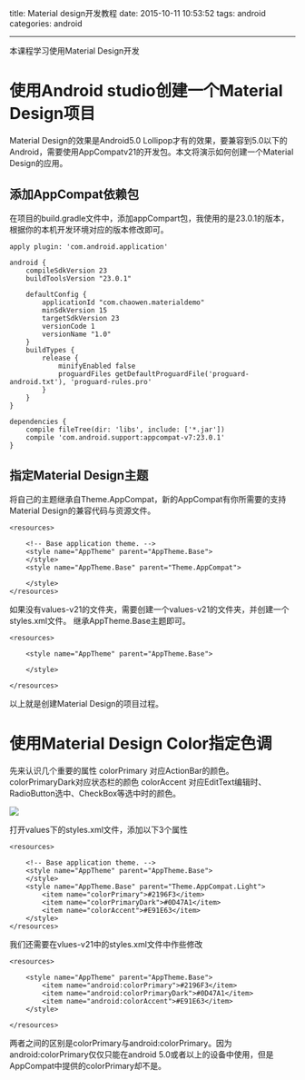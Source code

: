 title: Material design开发教程
date: 2015-10-11 10:53:52
tags: android
categories: android

---
本课程学习使用Material Design开发

# 使用Android studio创建一个Material Design项目 #
Material Design的效果是Android5.0 Lollipop才有的效果，要兼容到5.0以下的Android，需要使用AppCompatv21的开发包。本文将演示如何创建一个Material Design的应用。

## 添加AppCompat依赖包 ##
在项目的build.gradle文件中，添加appCompart包，我使用的是23.0.1的版本，根据你的本机开发环境对应的版本修改即可。
```
apply plugin: 'com.android.application'

android {
    compileSdkVersion 23
    buildToolsVersion "23.0.1"

    defaultConfig {
        applicationId "com.chaowen.materialdemo"
        minSdkVersion 15
        targetSdkVersion 23
        versionCode 1
        versionName "1.0"
    }
    buildTypes {
        release {
            minifyEnabled false
            proguardFiles getDefaultProguardFile('proguard-android.txt'), 'proguard-rules.pro'
        }
    }
}

dependencies {
    compile fileTree(dir: 'libs', include: ['*.jar'])
    compile 'com.android.support:appcompat-v7:23.0.1'
}
```

## 指定Material Design主题 ##
将自己的主题继承自Theme.AppCompat，新的AppCompat有你所需要的支持Material Design的兼容代码与资源文件。
```
<resources>

    <!-- Base application theme. -->
    <style name="AppTheme" parent="AppTheme.Base">
    </style>
    <style name="AppTheme.Base" parent="Theme.AppCompat">
     
    </style>
</resources>
```

如果没有values-v21的文件夹，需要创建一个values-v21的文件夹，并创建一个styles.xml文件。
继承AppTheme.Base主题即可。
```
<resources>

    <style name="AppTheme" parent="AppTheme.Base">
      
    </style>

</resources>
```
以上就是创建Material Design的项目过程。

# 使用Material Design Color指定色调 #
先来认识几个重要的属性
colorPrimary 对应ActionBar的颜色。
colorPrimaryDark对应状态栏的颜色
colorAccent 对应EditText编辑时、RadioButton选中、CheckBox等选中时的颜色。

![](http://images.cnitblog.com/blog/651487/201411/071629282842265.png)

打开values下的styles.xml文件，添加以下3个属性
```
<resources>

    <!-- Base application theme. -->
    <style name="AppTheme" parent="AppTheme.Base">
    </style>
    <style name="AppTheme.Base" parent="Theme.AppCompat.Light">
        <item name="colorPrimary">#2196F3</item>
        <item name="colorPrimaryDark">#0D47A1</item>
        <item name="colorAccent">#E91E63</item>
    </style>
</resources>
```

我们还需要在vlues-v21中的styles.xml文件中作些修改
```
<resources>

    <style name="AppTheme" parent="AppTheme.Base">
        <item name="android:colorPrimary">#2196F3</item>
        <item name="android:colorPrimaryDark">#0D47A1</item>
        <item name="android:colorAccent">#E91E63</item>
    </style>

</resources>
```
两者之间的区别是colorPrimary与android:colorPrimary。因为android:colorPrimary仅仅只能在android 5.0或者以上的设备中使用，但是AppCompat中提供的colorPrimary却不是。

